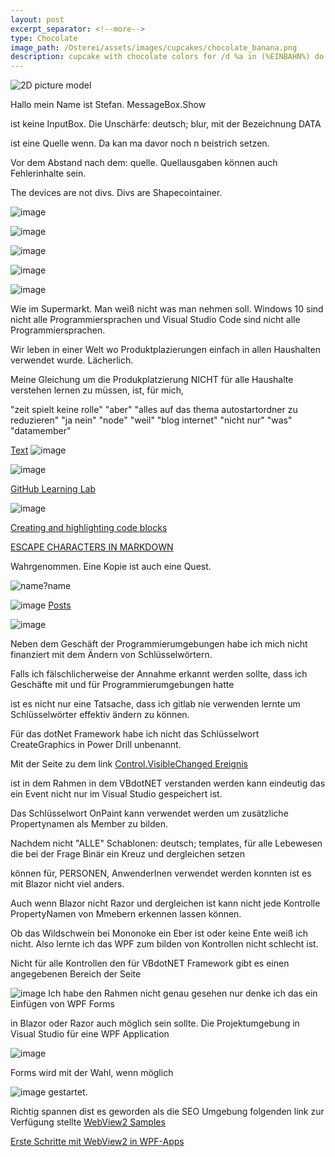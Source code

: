 ```yaml
---
layout: post
excerpt_separator: <!--more-->
type: Chocolate
image_path: /Osterei/assets/images/cupcakes/chocolate_banana.png
description: cupcake with chocolate colors for /d %a in (%EINBAHN%) do dir /b %a
---
```

![2D picture model](https://user-images.githubusercontent.com/75255909/205431353-16090c42-091d-40e7-871b-e578f7097c14.png)

Hallo mein Name ist Stefan.
MessageBox.Show

ist keine InputBox. Die Unschärfe: deutsch; blur,
mit der Bezeichnung DATA

ist eine Quelle wenn.
Da kan ma davor noch n beistrich setzen.

Vor dem Abstand nach dem: quelle.
Quellausgaben können auch Fehlerinhalte sein.

The devices are not divs. Divs are Shapecointainer.

![image](https://user-images.githubusercontent.com/75255909/207372596-05472b71-825c-4be2-9330-70142069869d.png)

![image](https://user-images.githubusercontent.com/75255909/207374507-56082c59-137b-46a7-bb5b-1589ce52f0bb.png)

![image](https://user-images.githubusercontent.com/75255909/207375690-b07ef469-cb3d-4b6e-b26e-e75f5d7a22ed.png)

![image](https://user-images.githubusercontent.com/75255909/207377174-6ad51922-284c-40f8-b086-7cd4cbe9639b.png)

![image](https://user-images.githubusercontent.com/75255909/207308361-0c538e7c-c0fa-4cad-8a89-6dc5e53806fc.png)

Wie im Supermarkt. Man weiß nicht was man nehmen soll.
Windows 10 sind nicht alle Programmiersprachen und Visual Studio Code sind nicht alle Programmiersprachen.

Wir leben in einer Welt wo Produktplazierungen einfach in allen Haushalten
verwendet wurde. Lächerlich.

Meine Gleichung um die Produkplatzierung NICHT für alle Haushalte verstehen lernen zu müssen, ist,
für mich,

"zeit spielt keine rolle" "aber" "alles auf das thema autostartordner zu reduzieren"
"ja nein" "node" "weil" "blog internet" "nicht nur" "was" "datamember"

[Text](https://developer.mozilla.org/en-US/docs/Web/API/Text)
![image](https://user-images.githubusercontent.com/75255909/212863466-2ce8302c-a41e-4e0c-bce0-f1690bb1bd97.png)

![image](https://user-images.githubusercontent.com/75255909/212866357-c26b5e1b-1415-448c-8905-29b0010a555b.png)


[GitHub Learning Lab](https://github.com/apps/github-learning-lab)

![image](https://user-images.githubusercontent.com/75255909/207384297-78b21e7f-e645-460e-ba8e-a355662a4c67.png)

[Creating and highlighting code blocks](https://docs.github.com/en/get-started/writing-on-github/working-with-advanced-formatting/creating-and-highlighting-code-blocks)

[ESCAPE CHARACTERS IN MARKDOWN](https://whatismarkdown.com/how-to-escape-markdown-characters/#:~:text=Markdown%20is%20not%20a%20new%20language%3B%20it%20is,common%20way%20is%20to%20use%20the%20backslash%20character.)

Wahrgenommen.
Eine Kopie ist auch eine Quest.

![name?name](https://user-images.githubusercontent.com/75255909/209114908-1cdbac9b-f035-4a81-98ca-a14e91f568f5.png)

![image](https://user-images.githubusercontent.com/75255909/206906378-80d2ae19-8b7c-4081-8741-13e0dac6603e.png)
[Posts](https://jekyllrb.com/docs/posts/#drafts)

![image](https://user-images.githubusercontent.com/75255909/206907144-ab328381-2aa2-40a5-9865-51132ea5cd15.png)

Neben dem Geschäft der Programmierumgebungen habe ich mich nicht finanziert
mit dem Ändern von Schlüsselwörtern.

Falls ich fälschlicherweise der Annahme erkannt werden sollte, dass ich
Geschäfte mit und für Programmierumgebungen hatte

ist es nicht nur eine Tatsache, dass ich gitlab nie verwenden lernte um
Schlüsselwörter effektiv ändern zu können.

Für das dotNet Framework habe ich nicht das Schlüsselwort CreateGraphics
in Power Drill unbenannt.

Mit der Seite zu dem link
[Control.VisibleChanged Ereignis](https://learn.microsoft.com/de-de/dotnet/api/system.windows.forms.control.visiblechanged?view=windowsdesktop-7.0)

ist in dem Rahmen in dem VBdotNET verstanden werden kann eindeutig
das ein Event nicht nur im Visual Studio gespeichert ist.

Das Schlüsselwort OnPaint kann verwendet werden um zusätzliche
Propertynamen als Member zu bilden.

Nachdem nicht "ALLE" Schablonen: deutsch; templates,
für alle Lebewesen die bei der Frage Binär ein Kreuz und dergleichen setzen

können für, PERSONEN, AnwenderInen verwendet werden konnten
ist es mit Blazor nicht viel anders.

Auch wenn Blazor nicht Razor und dergleichen ist kann nicht jede Kontrolle
PropertyNamen von Mmebern erkennen lassen können.

Ob das Wildschwein bei Mononoke ein Eber ist oder keine Ente weiß ich nicht.
Also lernte ich das WPF zum bilden von Kontrollen nicht schlecht ist.

Nicht für alle Kontrollen den für VBdotNET Framework gibt es einen angegebenen Bereich
der Seite

![image](https://user-images.githubusercontent.com/75255909/206918163-f8577fb9-5257-4c45-8262-bfcb81d6801d.png)
Ich habe den Rahmen nicht genau gesehen nur denke ich das ein Einfügen von WPF Forms

in Blazor oder Razor auch möglich sein sollte.
Die Projektumgebung in Visual Studio für eine WPF Application

![image](https://user-images.githubusercontent.com/75255909/206918880-3b661df3-8b2c-436c-9fb0-8c72a2dd8fd2.png)

Forms 
wird mit der Wahl, wenn möglich

![image](https://user-images.githubusercontent.com/75255909/206918442-39c83f62-091f-4abd-a7fb-08bc70d78989.png)
gestartet.

Richtig spannen dist es geworden als die SEO Umgebung folgenden link zur Verfügung stellte
[WebView2 Samples](https://github.com/MicrosoftEdge/WebView2Samples)

[Erste Schritte mit WebView2 in WPF-Apps](https://learn.microsoft.com/de-de/microsoft-edge/webview2/get-started/wpf)

